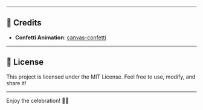 
---

## 🙏 Credits
- **Confetti Animation**: [canvas-confetti](https://www.kirilv.com/canvas-confetti/)


---

## 📄 License
This project is licensed under the MIT License. Feel free to use, modify, and share it!

---

Enjoy the celebration! 🎉🎂
